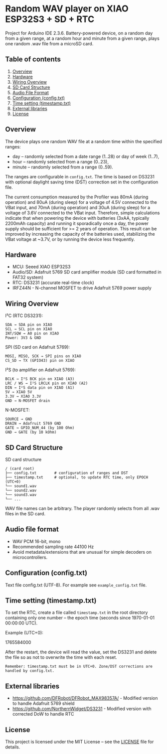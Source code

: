 # Random WAV player on XIAO ESP32S3 + SD + RTC
Project for Arduino IDE 2.3.6. Battery-powered device, on a random day from a given range, at a random hour and minute from a given range, plays one random .wav file from a microSD card.

## Table of contents
1. [Overview](#Overview)
2. [Hardware](#Hardware)
3. [Wiring Overview](#Wiring-Overview)
4. [SD Card Structure](#SD-Card-Structure)
5. [Audio File Format](#Audio-File-Format)
6. [Configuration (config.txt)](#Configuration-(config.txt))
7. [Time setting (timestamp.txt)](#Time-setting-(timestamp.txt))
8. [External libraries](#External-libraries)
9. [License](#License)

## Overview
The device plays one random WAV file at a random time within the specified ranges:
- day – randomly selected from a date range (1..28) or day of week (1..7),
- hour – randomly selected from a range (0..23),
- minute – randomly selected from a range (0..59).

The ranges are configurable in `config.txt`. The time is based on DS3231 with optional daylight saving time (DST) correction set in the configuration file.

The current consumption measured by the Profiler was 80mA (during operation) and 80uA (during sleep) for a voltage of 4.5V connected to the VBat input, and 70mA (during operation) and 30uA (during sleep) for a voltage of 3.6V connected to the VBat input. Therefore, simple calculations indicate that when powering the device with batteries (3xAA, typically 2200mAh capacity) and running it sporadically once a day, the power supply should be sufficient for >= 2 years of operation. This result can be improved by increasing the capacity of the batteries used, stabilizing the VBat voltage at ~3.7V, or by running the device less frequently.

## Hardware
- MCU: Seeed XIAO ESP32S3
- Audio/SD: Adafruit 5769 SD card amplifier module (SD card formatted in FAT32 system)
- RTC: DS3231 (accurate real-time clock)
- IRFZ44N - N-channel MOSFET to drive Adafruit 5769 power supply


## Wiring Overview
I²C (RTC DS3231):

    SDA → SDA pin on XIAO
    SCL → SCL pin on XIAO
    INT/SQW → A0 pin on XIAO
    Power: 3V3 & GND

SPI (SD card on Adafruit 5769):

    MOSI, MISO, SCK → SPI pins on XIAO
    CS_SD → TX (GPIO43) pin on XIAO

I²S (to amplifier on Adafruit 5769):

    BCLK → I²S BCK pin on XIAO (A3)
    LRC / WS → I²S LRCLK pin on XIAO (A2)
    DIN → I²S data pin on XIAO (A1)
    5V → XIAO 5V 
    3.3V → XIAO 3.3V
    GND → N-MOSFET drain

N-MOSFET:

    SOURCE → GND
    DRAIN → Adafruit 5769 GND
    GATE → GPIO_NUM_44 (by 100 Ohm)
    GND → GATE (by 10 kOhm)
    

## SD Card Structure
SD card structure

    / (card root)
    ├── config.txt        # configuration of ranges and DST
    ├── timestamp.txt     # optional, to update RTC time, only EPOCH (UTC+0)
    └── sound1.wav
    └── sound2.wav
    └── sound3.wav
    └── ...

WAV file names can be arbitrary. The player randomly selects from all .wav files in the SD card.

## Audio file format
- WAV PCM 16-bit, mono
- Recommended sampling rate 44100 Hz
- Avoid metadata/extensions that are unusual for simple decoders on microcontrollers.

## Configuration (config.txt)
Text file config.txt (UTF-8). For example see `example_config.txt` file.

## Time setting (timestamp.txt)

To set the RTC, create a file called `timestamp.txt` in the root directory containing only one number – the epoch time (seconds since 1970-01-01 00:00:00 UTC).

Example (UTC+0):

1765584000

After the restart, the device will read the value, set the DS3231 and delete the file so as not to overwrite the time with each reset.

    Remember: timestamp.txt must be in UTC+0. Zone/DST corrections are handled by config.txt.

## External libraries
- https://github.com/DFRobot/DFRobot_MAX98357A/ - Modified version to handle Adafruit 5769 shield
- https://github.com/NorthernWidget/DS3231 - Modified version with corrected DoW to handle RTC

## License
This project is licensed under the MIT License – see the [LICENSE](LICENSE) file for details.
